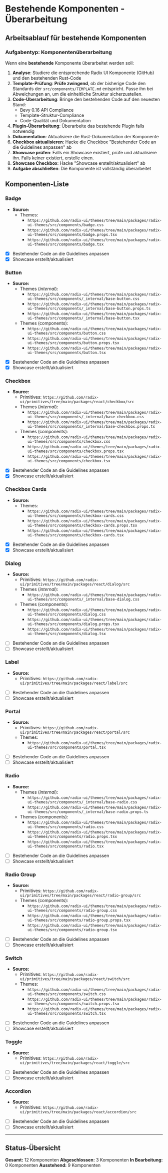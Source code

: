 # Bestehende Komponenten - Überarbeitung

## Arbeitsablauf für bestehende Komponenten

### Aufgabentyp: Komponentenüberarbeitung
Wenn eine **bestehende** Komponente überarbeitet werden soll:

1. **Analyse**: Studiere die entsprechende Radix UI Komponente (GitHub) und den bestehenden Rust-Code
2. **Template-Prüfung**: **Prüfe zwingend**, ob der bisherige Code den Standards der `src/components/TEMPLATE.md` entspricht. Passe ihn bei Abweichungen an, um die einheitliche Struktur sicherzustellen.
3. **Code-Überarbeitung**: Bringe den bestehenden Code auf den neuesten Stand:
   - Bevy 0.16 API Compliance
   - Template-Struktur-Compliance  
   - Code-Qualität und Dokumentation
4. **Plugin-Überarbeitung**: Überarbeite das bestehende Plugin falls notwendig
5. **Dokumentation**: Aktualisiere die Rust-Dokumentation der Komponente
6. **Checkbox aktualisieren**: Hacke die Checkbox "Bestehender Code an die Guidelines anpassen" ab
7. **Showcase prüfen**: Falls ein Showcase existiert, prüfe und aktualisiere ihn. Falls keiner existiert, erstelle einen.
8. **Showcase Checkbox**: Hacke "Showcase erstellt/aktualisiert" ab
9. **Aufgabe abschließen**: Die Komponente ist vollständig überarbeitet

## Komponenten-Liste

### Badge
- **Source:**
  - Themes:
    - `https://github.com/radix-ui/themes/tree/main/packages/radix-ui-themes/src/components/badge.css`
    - `https://github.com/radix-ui/themes/tree/main/packages/radix-ui-themes/src/components/badge.props.tsx`
    - `https://github.com/radix-ui/themes/tree/main/packages/radix-ui-themes/src/components/badge.tsx`
- [x] Bestehender Code an die Guidelines anpassen
- [x] Showcase erstellt/aktualisiert

### Button
- **Source:**
  - Themes (_internal_):
    - `https://github.com/radix-ui/themes/tree/main/packages/radix-ui-themes/src/components/_internal/base-button.css`
    - `https://github.com/radix-ui/themes/tree/main/packages/radix-ui-themes/src/components/_internal/base-button.props.ts`
    - `https://github.com/radix-ui/themes/tree/main/packages/radix-ui-themes/src/components/_internal/base-button.tsx`
  - Themes (components):
    - `https://github.com/radix-ui/themes/tree/main/packages/radix-ui-themes/src/components/button.css`
    - `https://github.com/radix-ui/themes/tree/main/packages/radix-ui-themes/src/components/button.props.tsx`
    - `https://github.com/radix-ui/themes/tree/main/packages/radix-ui-themes/src/components/button.tsx`
- [x] Bestehender Code an die Guidelines anpassen
- [x] Showcase erstellt/aktualisiert

### Checkbox
- **Source:**
  - Primitives: `https://github.com/radix-ui/primitives/tree/main/packages/react/checkbox/src`
  - Themes (_internal_):
    - `https://github.com/radix-ui/themes/tree/main/packages/radix-ui-themes/src/components/_internal/base-checkbox.css`
    - `https://github.com/radix-ui/themes/tree/main/packages/radix-ui-themes/src/components/_internal/base-checkbox.props.ts`
  - Themes (components):
    - `https://github.com/radix-ui/themes/tree/main/packages/radix-ui-themes/src/components/checkbox.css`
    - `https://github.com/radix-ui/themes/tree/main/packages/radix-ui-themes/src/components/checkbox.props.tsx`
    - `https://github.com/radix-ui/themes/tree/main/packages/radix-ui-themes/src/components/checkbox.tsx`
- [x] Bestehender Code an die Guidelines anpassen
- [x] Showcase erstellt/aktualisiert

### Checkbox Cards
- **Source:**
  - Themes:
    - `https://github.com/radix-ui/themes/tree/main/packages/radix-ui-themes/src/components/checkbox-cards.css`
    - `https://github.com/radix-ui/themes/tree/main/packages/radix-ui-themes/src/components/checkbox-cards.props.tsx`
    - `https://github.com/radix-ui/themes/tree/main/packages/radix-ui-themes/src/components/checkbox-cards.tsx`
- [x] Bestehender Code an die Guidelines anpassen
- [x] Showcase erstellt/aktualisiert

### Dialog
- **Source:**
  - Primitives: `https://github.com/radix-ui/primitives/tree/main/packages/react/dialog/src`
  - Themes (_internal_):
    - `https://github.com/radix-ui/themes/tree/main/packages/radix-ui-themes/src/components/_internal/base-dialog.css`
  - Themes (components):
    - `https://github.com/radix-ui/themes/tree/main/packages/radix-ui-themes/src/components/dialog.css`
    - `https://github.com/radix-ui/themes/tree/main/packages/radix-ui-themes/src/components/dialog.props.tsx`
    - `https://github.com/radix-ui/themes/tree/main/packages/radix-ui-themes/src/components/dialog.tsx`
- [ ] Bestehender Code an die Guidelines anpassen
- [ ] Showcase erstellt/aktualisiert

### Label
- **Source:**
  - Primitives: `https://github.com/radix-ui/primitives/tree/main/packages/react/label/src`
- [ ] Bestehender Code an die Guidelines anpassen
- [ ] Showcase erstellt/aktualisiert

### Portal
- **Source:**
  - Primitives: `https://github.com/radix-ui/primitives/tree/main/packages/react/portal/src`
  - Themes:
    - `https://github.com/radix-ui/themes/tree/main/packages/radix-ui-themes/src/components/portal.tsx`
- [ ] Bestehender Code an die Guidelines anpassen
- [ ] Showcase erstellt/aktualisiert

### Radio
- **Source:**
  - Themes (_internal_):
    - `https://github.com/radix-ui/themes/tree/main/packages/radix-ui-themes/src/components/_internal/base-radio.css`
    - `https://github.com/radix-ui/themes/tree/main/packages/radix-ui-themes/src/components/_internal/base-radio.props.ts`
  - Themes (components):
    - `https://github.com/radix-ui/themes/tree/main/packages/radix-ui-themes/src/components/radio.css`
    - `https://github.com/radix-ui/themes/tree/main/packages/radix-ui-themes/src/components/radio.props.tsx`
    - `https://github.com/radix-ui/themes/tree/main/packages/radix-ui-themes/src/components/radio.tsx`
- [ ] Bestehender Code an die Guidelines anpassen
- [ ] Showcase erstellt/aktualisiert

### Radio Group
- **Source:**
  - Primitives: `https://github.com/radix-ui/primitives/tree/main/packages/react/radio-group/src`
  - Themes (components):
    - `https://github.com/radix-ui/themes/tree/main/packages/radix-ui-themes/src/components/radio-group.css`
    - `https://github.com/radix-ui/themes/tree/main/packages/radix-ui-themes/src/components/radio-group.props.tsx`
    - `https://github.com/radix-ui/themes/tree/main/packages/radix-ui-themes/src/components/radio-group.tsx`
- [ ] Bestehender Code an die Guidelines anpassen
- [ ] Showcase erstellt/aktualisiert

### Switch
- **Source:**
  - Primitives: `https://github.com/radix-ui/primitives/tree/main/packages/react/switch/src`
  - Themes:
    - `https://github.com/radix-ui/themes/tree/main/packages/radix-ui-themes/src/components/switch.css`
    - `https://github.com/radix-ui/themes/tree/main/packages/radix-ui-themes/src/components/switch.props.tsx`
    - `https://github.com/radix-ui/themes/tree/main/packages/radix-ui-themes/src/components/switch.tsx`
- [ ] Bestehender Code an die Guidelines anpassen
- [ ] Showcase erstellt/aktualisiert

### Toggle
- **Source:**
  - Primitives: `https://github.com/radix-ui/primitives/tree/main/packages/react/toggle/src`
- [ ] Bestehender Code an die Guidelines anpassen
- [ ] Showcase erstellt/aktualisiert

### Accordion
- **Source:**
  - Primitives: `https://github.com/radix-ui/primitives/tree/main/packages/react/accordion/src`
- [ ] Bestehender Code an die Guidelines anpassen
- [ ] Showcase erstellt/aktualisiert

---

## Status-Übersicht
**Gesamt:** 12 Komponenten
**Abgeschlossen:** 3 Komponenten
**In Bearbeitung:** 0 Komponenten
**Ausstehend:** 9 Komponenten
